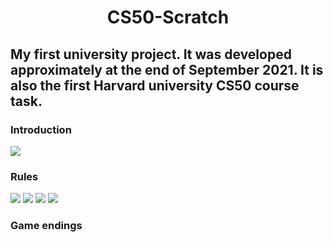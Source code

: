 <h1 align="center">CS50-Scratch</h1>

<h2>My first university project. It was developed approximately at the end of September 2021. It is also the first Harvard university CS50 course task.</h1>

<h3>Introduction</h3>
<img src="https://user-images.githubusercontent.com/65392617/198009211-6b391b1f-b1af-4797-9075-5f0ef67ce6ba.png">

<h3>Rules</h3>
<img src="https://user-images.githubusercontent.com/65392617/198009303-3a8c4fbe-b648-4044-8604-3038846f52cc.png>

<h3>Game modes</h3>
<img src="https://user-images.githubusercontent.com/65392617/198009381-a7ed609c-619c-44a3-a884-3b2873f8b300.png>
<img src="https://user-images.githubusercontent.com/65392617/198009609-a68f9d4b-1f01-48ff-b7ba-c4a29f5d28c2.png>

<h3>Gameplay</h3>
<img src="https://user-images.githubusercontent.com/65392617/198010726-b7ed7b2b-09bc-431f-8085-0f4afa8746f0.png>
<img src="https://user-images.githubusercontent.com/65392617/198009752-61ca985d-68b8-4553-b6b6-5922e970a12d.png>
<img src="https://user-images.githubusercontent.com/65392617/198010299-4b49455c-907b-43ba-aef8-83a5bdc96aff.png>
<img src="https://user-images.githubusercontent.com/65392617/198010592-29fa3afb-2561-444d-a573-241d8563f4b8.png>
<img src="https://user-images.githubusercontent.com/65392617/198011626-36b2d11e-ca5c-42b7-a27f-3c68d0813e90.png>

<h3>Game endings</h3>
<img src="https://user-images.githubusercontent.com/65392617/198010385-0aae608f-1cb6-4974-afef-92270124c32d.png>

